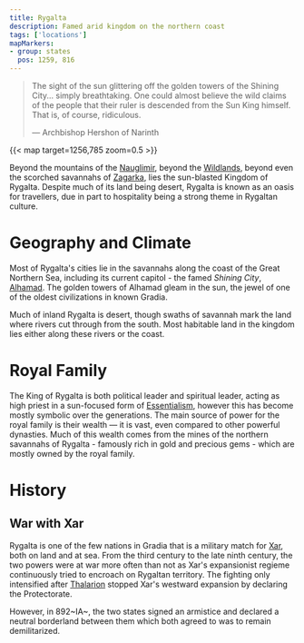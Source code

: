```yaml
---
title: Rygalta
description: Famed arid kingdom on the northern coast
tags: ['locations']
mapMarkers:
- group: states
  pos: 1259, 816
---
```


> The sight of the sun glittering off the golden towers of the Shining City...
> simply breathtaking. One could almost believe the wild claims of the people
> that their ruler is descended from the Sun King himself. That is, of course,
> ridiculous.
>
>    &mdash; Archbishop Hershon of Narinth

{{< map target=1256,785 zoom=0.5 >}}

Beyond the mountains of the [Nauglimir](/pages/Nauglimir), beyond the
[Wildlands](/pages/Wildlands), beyond even the scorched savannahs of
[Zagarka](/pages/Zagarka), lies the sun-blasted Kingdom of Rygalta. Despite much
of its land being desert, Rygalta is known as an oasis for travellers, due in
part to hospitality being a strong theme in Rygaltan culture.

# Geography and Climate

Most of Rygalta's cities lie in the savannahs along the coast of the Great
Northern Sea, including its current capitol - the famed _Shining City_,
[Alhamad](/pages/Alhamad). The golden towers of Alhamad gleam in the sun, the
jewel of one of the oldest civilizations in known Gradia.

Much of inland Rygalta is desert, though swaths of savannah mark the land where
rivers cut through from the south. Most habitable land in the kingdom lies
either along these rivers or the coast.

# Royal Family

The King of Rygalta is both political leader and spiritual leader, acting as
high priest in a sun-focused form of [Essentialism](/pages/Essentialism),
however this has become mostly symbolic over the generations. The main source of
power for the royal family is their wealth &mdash; it is vast, even compared to
other powerful dynasties. Much of this wealth comes from the mines of the
northern savannahs of Rygalta - famously rich in gold and precious gems - 
which are mostly owned by the royal family.

# History

## War with Xar

Rygalta is one of the few nations in Gradia that is a military match for
[Xar](/pages/Xar), both on land and at sea. From the third century to the late
ninth century, the two powers were at war more often than not as Xar's
expansionist regieme continuously tried to encroach on Rygaltan territory.
The fighting only intensified after [Thalarion](/pages/Thalarion) stopped
Xar's westward expansion by declaring the Protectorate.

However, in 892~IA~, the two states signed an armistice and declared a neutral
borderland between them which both agreed to was to remain demilitarized.